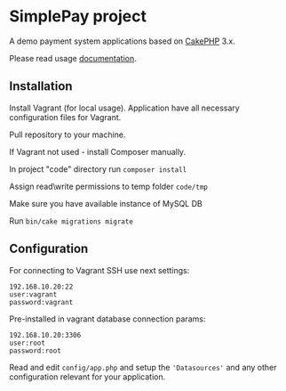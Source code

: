 # SimplePay project

A demo payment system applications based on [CakePHP](https://cakephp.org) 3.x.

Please read usage [documentation](https://github.com/Bobuin/simple-pay/blob/master/code/README.md).

## Installation

Install Vagrant (for local usage).
Application have all necessary configuration files for Vagrant.

Pull repository to your machine.

If Vagrant not used - install Composer manually.

In project "code" directory run `composer install`

Assign read\write permissions to temp folder `code/tmp`

Make sure you have available instance of MySQL DB

Run `bin/cake migrations migrate`

## Configuration

For connecting to Vagrant SSH use next settings:

    192.168.10.20:22
    user:vagrant
    password:vagrant

Pre-installed in vagrant database connection params:

    192.168.10.20:3306
    user:root
    password:root

Read and edit `config/app.php` and setup the `'Datasources'` and any other
configuration relevant for your application.

